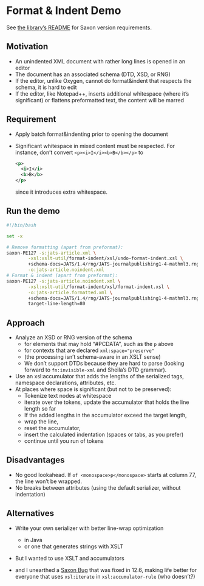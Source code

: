 # Format & Indent Demo

See [the library’s README](https://github.com/transpect/xslt-util/blob/master/format-indent/README.md) for Saxon version requirements.

## Motivation

- An unindented XML document with rather long lines is opened in an editor
- The document has an associated schema (DTD, XSD, or RNG)
- If the editor, unlike Oxygen, cannot do format&indent that respects the schema, it is hard to edit
- If the editor, like Notepad++, inserts additional whitespace (where it’s significant) or flattens preformatted text, the content will be marred
          
## Requirement

- Apply batch format&indenting prior to opening the document
- Significant whitespace in mixed content must be respected. For instance, don’t convert `<p><i>I</i><b>B</b></p>` to

  ```xml
  <p>
    <i>I</i>
    <b>B</b>
  </p>
  ```
  since it introduces extra whitespace.  

## Run the demo

```bash
#!/bin/bash

set -x

# Remove formatting (apart from preformat):
saxon-PE127 -s:jats-article.xml \
	    -xsl:xslt-util/format-indent/xsl/undo-format-indent.xsl \
	    +schema-docs=JATS/1.4/rng/JATS-journalpublishing1-4-mathml3.rng \
	    -o:jats-article.noindent.xml
# Format & indent (apart from preformat):
saxon-PE127 -s:jats-article.noindent.xml \
	    -xsl:xslt-util/format-indent/xsl/format-indent.xsl \
	    -o:jats-article.formatted.xml \
	    +schema-docs=JATS/1.4/rng/JATS-journalpublishing1-4-mathml3.rng \
	    target-line-length=80
```

## Approach

- Analyze an XSD or RNG version of the schema  
  - for elements that may hold “#PCDATA”, such as the `p` above
  - for contexts that are declared `xml:space="preserve"`
  - (the processing isn’t schema-aware in an XSLT sense)
  - We don’t support DTDs because they are hard to parse (looking forward to `fn:invisible-xml` and Sheila’s DTD grammar).
- Use an xsl:accumulator that adds the lengths of the serialized tags, namespace declarations, attributes, etc.
- At places where space is significant (but not to be preserved):
  - Tokenize text nodes at whitespace
  - iterate over the tokens, update the accumulator that holds the line length so far
  - If the added lengths in the accumulator exceed the target length, 
  - wrap the line,
  - reset the accumulator,
  - insert the calculated indentation (spaces or tabs, as you prefer)
  - continue until you run of tokens

## Disadvantages

- No good lookahead. If `of <monospace>p</monospace>` starts at column 77, the line won’t be wrapped.
- No breaks between attributes (using the default serializer, without indentation)

## Alternatives

- Write your own serializer with better line-wrap optimization 
  - in Java
  - or one that generates strings with XSLT

- But I wanted to use XSLT and accumulators
- and I unearthed a [Saxon Bug](https://saxonica.plan.io/issues/6679) that was fixed in 12.6, making life better for everyone that uses `xsl:iterate` in `xsl:accumulator-rule` (who doesn’t?)
 
